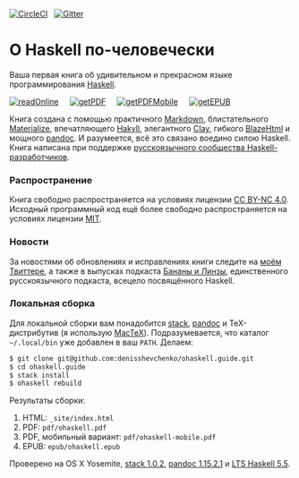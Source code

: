 [![CircleCI](https://circleci.com/gh/denisshevchenko/ohaskell.guide.svg?style=shield&circle-token=42b4b253957b4896ad05759fce3a7ae576ac8a72)](https://circleci.com/gh/denisshevchenko/ohaskell.guide)&nbsp;&nbsp;&nbsp;[![Gitter](https://img.shields.io/gitter/room/nwjs/nw.js.svg)](https://gitter.im/denisshevchenko/ohaskell-book)

О Haskell по-человечески
========================

Ваша первая книга об удивительном и прекрасном языке программирования [Haskell](https://www.haskell.org/).

[![readOnline](https://img.shields.io/badge/read-online-blue.svg)](http://www.ohaskell.guide/init.html)&nbsp;&nbsp;&nbsp;&nbsp;&nbsp;[![getPDF](https://img.shields.io/badge/get-PDF-red.svg)](https://github.com/denisshevchenko/ohaskell.guide/blob/master/pdf/ohaskell.pdf?raw=true)&nbsp;&nbsp;&nbsp;&nbsp;&nbsp;[![getPDFMobile](https://img.shields.io/badge/get-PDF%20mobile-orange.svg)](https://github.com/denisshevchenko/ohaskell.guide/blob/master/pdf/ohaskell-mobile.pdf?raw=true)&nbsp;&nbsp;&nbsp;&nbsp;&nbsp;[![getEPUB](https://img.shields.io/badge/get-EPUB-green.svg)](https://github.com/denisshevchenko/ohaskell.guide/blob/master/epub/ohaskell.epub?raw=true)

Книга создана с помощью практичного [Markdown](https://help.github.com/categories/writing-on-github/), блистательного [Materialize](http://materializecss.com/), впечатляющего [Hakyll](https://jaspervdj.be/hakyll/), элегантного [Clay](http://fvisser.nl/clay/), гибкого [BlazeHtml](https://jaspervdj.be/blaze/) и мощного [pandoc](http://pandoc.org/). И разумеется, всё это связано воедино силою Haskell. Книга написана при поддержке [русскоязычного сообщества Haskell-разработчиков](http://ruhaskell.org/).

### Распространение

Книга свободно распространяется на условиях лицензии [CC BY-NC 4.0](http://creativecommons.org/licenses/by-nc/4.0/deed.ru). Исходный программный код ещё более свободно распространяется на условиях лицензии [MIT](https://opensource.org/licenses/MIT).

### Новости

За новостями об обновлениях и исправлениях книги следите на [моём Твиттере](https://twitter.com/dshevchenko_biz), а также в выпусках подкаста [Бананы и Линзы](http://bananasandlenses.net/), единственного русскоязычного подкаста, всецело посвящённого Haskell.

### Локальная сборка

Для локальной сборки вам понадобится [stack](http://docs.haskellstack.org/en/stable/README/), [pandoc](http://pandoc.org/) и TeX-дистрибутив (я использую [MacTeX](https://tug.org/mactex/)). Подразумевается, что каталог `~/.local/bin` уже добавлен в ваш `PATH`. Делаем:

```bash
$ git clone git@github.com:denisshevchenko/ohaskell.guide.git
$ cd ohaskell.guide
$ stack install
$ ohaskell rebuild
```

Результаты сборки:

1. HTML: `_site/index.html`
2. PDF: `pdf/ohaskell.pdf`
3. PDF, мобильный вариант: `pdf/ohaskell-mobile.pdf`
4. EPUB: `epub/ohaskell.epub`

Проверено на OS X Yosemite, [stack 1.0.2](http://docs.haskellstack.org/en/stable/README/), [pandoc 1.15.2.1](https://github.com/jgm/pandoc/releases/tag/1.15.2) и [LTS Haskell 5.5](https://www.stackage.org/lts-5.5).
